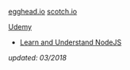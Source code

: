 [egghead.io](https://egghead.io/)
[scotch.io](https://scotch.io/)

[Udemy](https://www.udemy.com/)
- [Learn and Understand NodeJS](https://pinterest.udemy.com/understand-nodejs/learn/v4/overview)

_updated: 03/2018_